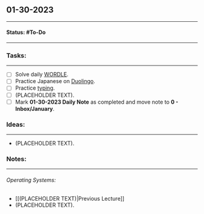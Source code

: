 ## 01-30-2023
---
#### Status: #To-Do
---
### Tasks:
---
- [ ] Solve daily [WORDLE](https://www.nytimes.com/games/wordle/index.html).
- [ ] Practice Japanese on [Duolingo](https://www.duolingo.com/learn).
- [ ] Practice [typing](https://10fastfingers.com/typing-test/english).
- [ ] (PLACEHOLDER TEXT).
- [ ] Mark **01-30-2023 Daily Note** as completed and move note to **0 - Inbox/January**.
### Ideas:
---
- (PLACEHOLDER TEXT).
### Notes:
---
###### Operating Systems:
- [[(PLACEHOLDER TEXT)|Previous Lecture]]
- (PLACEHOLDER TEXT).
